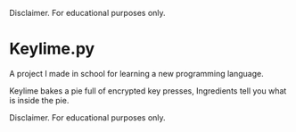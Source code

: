 
Disclaimer.
For educational purposes only.


# Keylime.py
A project I made in school for learning a new programming language.

Keylime bakes a pie full of encrypted key presses,
Ingredients tell you what is inside the pie.




Disclaimer.
For educational purposes only.
